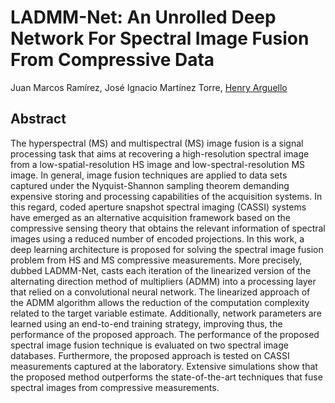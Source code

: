 # LADMM-Net: An Unrolled Deep Network For Spectral Image Fusion From Compressive Data

Juan Marcos Ramírez, José Ignacio Martínez Torre, [Henry Arguello](http://hdspgroup.com/ "HDSP's Homepage")

## Abstract

The hyperspectral (MS) and multispectral (MS) image fusion is a signal processing task that aims at recovering a high-resolution spectral image from a low-spatial-resolution HS image and low-spectral-resolution MS image. In general, image fusion techniques are applied to data sets captured under the Nyquist-Shannon sampling theorem demanding expensive storing and processing capabilities of the acquisition systems. In this regard, coded aperture snapshot spectral imaging (CASSI) systems have emerged as an alternative acquisition framework based on the compressive sensing theory that obtains the relevant information of spectral images using a reduced number of encoded projections. In this work, a deep learning architecture is proposed for solving the spectral image fusion problem from HS and MS compressive measurements. More precisely, dubbed LADMM-Net, casts each iteration of the linearized version of the alternating direction method of multipliers (ADMM) into a processing layer that relied on a convolutional neural network. The linearized approach of the ADMM algorithm allows the reduction of the computation complexity related to the target variable estimate. Additionally, network parameters are learned using an end-to-end training strategy, improving thus, the performance of the proposed approach. The performance of the proposed spectral image fusion technique is evaluated on two spectral image databases. Furthermore, the proposed approach is tested on CASSI measurements captured at the laboratory. Extensive simulations show that the proposed method outperforms the state-of-the-art techniques that fuse spectral images from compressive measurements.

